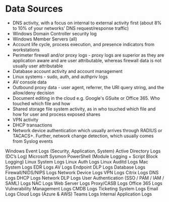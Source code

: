 # Data Sources

- DNS activity, with a focus on internal to external activity first (about 8% to 10% of your networks' DNS request/response traffic)
- Windows Domain Controller security log
- Windows Member Servers (all)
- Account life cycle, process execution, and presence indicators from workstations
- Perimeter firewall and/or proxy logs - proxy logs are superior as they are application aware and are user attributable, whereas firewall data is not usually user attributable
- Database account activity and account management
- Linux systems - sudo, auth, and authpriv logs
- AV console data
- Outbound proxy data - user agent, referrer, the URI query string, and the allow/deny decision
- Document editing in the cloud e.g. Google's GSuite or Office 365. Who touched which file and how
- Shared storage file system activity, as in who touched which file and how for user and process exposed shares
- VPN activity
- DHCP transactions
- Network device authentication which usually arrives through RADIUS or TACACS+. Further, network change detection, which usually comes from Syslog events


Windows Event Logs (Security, Application, System)
Active Directory Logs (DC’s Log)
Microsoft Sysmon
PowerShell (Module Logging + Script Block Logging)
Linux System Logs
Linux Auth Logs
Linux Auditd Logs
Mac System Logs
EDR Logs
AV Logs
Endpoint DLP Logs
Database Logs
Firewall/NIDS/NIPS Logs
Network Device Logs
VPN Logs
Citrix Logs
DNS Logs
DHCP Logs
Network DLP Logs
User Authentication (SSO / PAM / IAM / SAML) Logs
NAC Logs
Web Server Logs
Proxy/CASB Logs
Office 365 Logs
Vulnerability Management Logs
CMDB Logs
Ticketing System Logs
Email Logs
Cloud Logs (Azure & AWS)
Teams Logs
Internal Application Logs
